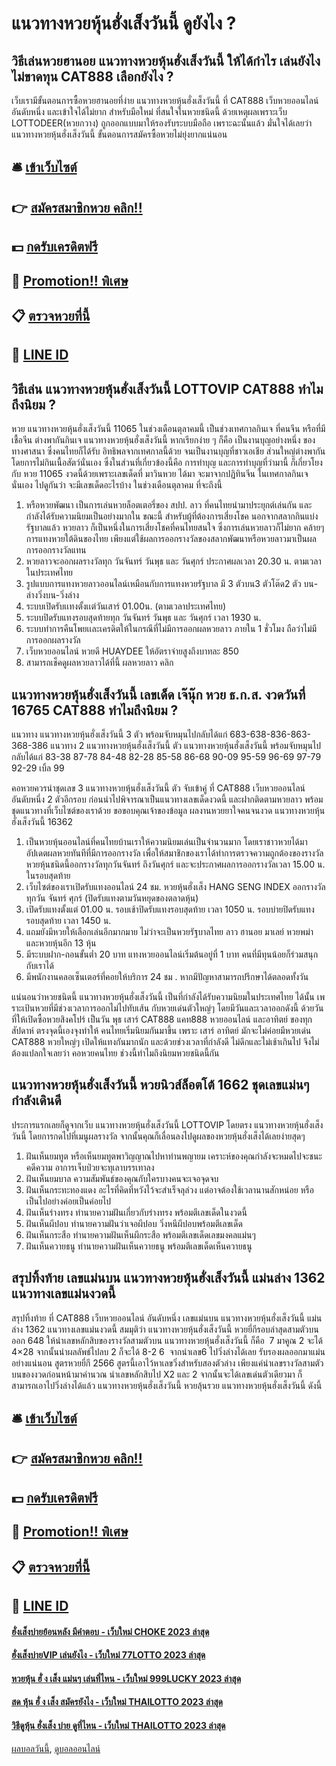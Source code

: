 # แนวทางหวยหุ้นฮั่งเส็งวันนี้ ดูยังไง ?
## วิธีเล่นหวยฮานอย แนวทางหวยหุ้นฮั่งเส็งวันนี้ ให้ได้กำไร เล่นยังไงไม่ขาดทุน CAT888 เลือกยังไง ?
เว็บเรามีขั้นตอนการซื้อหวยฮานอยที่ง่าย แนวทางหวยหุ้นฮั่งเส็งวันนี้ ที่ CAT888 เว็บหวยออนไลน์ อันดับหนึ่ง และเข้าใจได้ไม่ยาก สำหรับมือใหม่ ที่สนใจในหวยชนิดนี้ ด้วยเหตุผลเพราะเว็บ LOTTODEER(หวยกวาง) ถูกออกแบบมาให้รองรับระบบมือถือ เพราะฉะนั้นแล้ว มั่นใจได้เลยว่า แนวทางหวยหุ้นฮั่งเส็งวันนี้ ขั้นตอนการสมัครซื้อหวยไม่ยุ่งยากแน่นอน

## 🛎 [เข้าเว็บไซต์](https://bit.ly/3BG5bNw)
## 👉 [สมัครสมาชิกหวย คลิก!!](https://bit.ly/3BG5bNw)
## 💵 [กดรับเครดิตฟรี](https://bit.ly/3C3mvgS)
## 👑 [Promotion!! พิเศษ](https://bit.ly/3C3mvgS)
## 📋 [ตรวจหวยที่นี้](https://bit.ly/3C3mvgS)
## 📱 [LINE ID](https://bit.ly/3C3mvgS)

## วิธีเล่น แนวทางหวยหุ้นฮั่งเส็งวันนี้ LOTTOVIP CAT888 ทำไมถึงนิยม ?
หวย แนวทางหวยหุ้นฮั่งเส็งวันนี้ 11065 ในช่วงเดือนตุลาคมนี้ เป็นช่วงเทศกาลกินเจ ที่คนจีน หรือที่มีเชื้อจีน ต่างพากันกินเจ แนวทางหวยหุ้นฮั่งเส็งวันนี้ หากเรียกง่าย ๆ ก็คือ เป็นงานบุญอย่างหนึ่ง ของทางศาสนา ซึ่งคนไทยก็ได้รับ อิทธิพลจากเทศกาลนี้ด้วย จนเป็นงานบุญที่ชาวเอเชีย ส่วนใหญ่ต่างพากัน โดยการไม่กินเนื้อสัตว์นั่นเอง ซึ่งในส่วนที่เกี่ยวข้องนี้คือ การทำบุญ และการทำบุญที่ว่ามานี้ ก็เกี่ยวโยงกับ หวย 11065 งวดนี้ด้วยเพราะเลขเด็ดที่ มาวินหวย ได้มา จะมาจากปฏิทินจีน ในเทศกาลกินเจนั่นเอง ไปดูกันว่า จะมีเลขเด็ดอะไรบ้าง ในช่วงเดือนตุลาคม ที่จะถึงนี้
1. หรือหวยพัฒนา เป็นการเล่นหวยล็อตเตอรี่ของ สปป. ลาว ที่คนไทยนำมาประยุกต์เล่นกัน และกำลังได้รับความนิยมเป็นอย่างมากใน ขณะนี้ สำหรับผู้ที่ต้องการเสี่ยงโชค นอกจากสลากกินแบ่งรัฐบาลแล้ว หวยลาว ก็เป็นหนึ่งในการเสี่ยงโชคที่คนไทยสนใจ ซึ่งการเล่นหวยลาวก็ไม่ยาก คล้ายๆการแทงหวยใต้ดินของไทย เพียงแต่ใช้ผลการออกรางวัลของสลากพัฒนาหรือหวยลาวมาเป็นผลการออกรางวัลแทน
2. หวยลาวจะออกผลรางวัลทุก วันจันทร์ วันพุธ และ วันศุกร์ ประกาศผลเวลา 20.30 น. ตามเวลาในประเทศไทย
3. รูปแบบการแทงหวยลาวออนไลน์เหมือนกับการแทงหวยรัฐบาล มี 3 ตัวบน3 ตัวโต๊ด2 ตัว บน-ล่างวิ่งบน-วิ่งล่าง
4. ระบบเปิดรับเเทงตั้งเเต่วันเสาร์ 01.00น. (ตามเวลาประเทศไทย)
5. ระบบปิดรับแทงรอบสุดท้ายทุก วันจันทร์ วันพุธ และ วันศุกร์ เวลา 1930 น.
6. ระบบทำการคืนโพยเเละเครดิตให้ในกรณีที่ไม่มีการออกผลหวยลาว ภายใน 1 ชั่วโมง ถือว่าไม่มีการออกผลรางวัล
7. เว็บหวยออนไลน์ หวยดี HUAYDEE ให้อัตราจ่ายสูงถึงบาทละ 850
8. สามารถเช็คดูผลหวยลาวได้ที่นี้ ผลหวยลาว คลิก

## แนวทางหวยหุ้นฮั่งเส็งวันนี้ เลขเด็ด เจ๊นุ๊ก หวย ธ.ก.ส. งวดวันที่ 16765 CAT888 ทำไมถึงนิยม ?
แนวทาง แนวทางหวยหุ้นฮั่งเส็งวันนี้ 3 ตัว พร้อมจับหมุนไปกลับได้แก่
683-638-836-863-368-386
แนวทาง 2 แนวทางหวยหุ้นฮั่งเส็งวันนี้ ตัว แนวทางหวยหุ้นฮั่งเส็งวันนี้ พร้อมจับหมุนไปกลับได้แก่
83-38
87-78
84-48
82-28
85-58
86-68
90-09
95-59
96-69
97-79
92-29
เบิ้ล 99

คอหวยควรนำชุดเลข 3 แนวทางหวยหุ้นฮั่งเส็งวันนี้ ตัว จับเข้าคู่ ที่ CAT888 เว็บหวยออนไลน์ อันดับหนึ่ง 2 ตัวอีกรอบ ก่อนนำไปพิจารณาเป็นแนวทางเลขเด็ดงวดนี้ และฝากติดตามหวยลาว พร้อมชุดแนวทางที่เว็บไซต์ของเราด้วย
ขอขอบคุณเจ้าของข้อมูล
ผลงานหวยยาใจคนจนงวด แนวทางหวยหุ้นฮั่งเส็งวันนี้ 16362
1. เป็นหวยหุ้นออนไลน์ที่คนไทยบ้านเราให้ความนิยมเล่นเป็นจำนวนมาก โดยเราชาวหวยได้มาอัปเดตผลหวยทันทีที่มีการออกรางวัล เพื่อให้สมาชิกของเราได้ทำการตรวจความถูกต้องของรางวัล หวยหุ้นชนิดนี้ออกรางวัลทุกวันจันทร์ ถึงวันศุกร์ และจะประกาศผลการออกรางวัลเวลา 15.00 น. ในรอบสุดท้าย
2. เว็บไซต์ของเราเปิดรับแทงออนไลน์ 24 ชม. หวยหุ้นฮั่งเส็ง HANG SENG INDEX ออกรางวัลทุกวัน จันทร์ ศุกร์ (ปิดรับแทงตามวันหยุดของตลาดหุ้น)
3. เปิดรับแทงตั้งแต่ 01.00 น. รอบเช้าปิดรับแทงรอบสุดท้าย เวลา 1050 น. รอบบ่ายปิดรับแทงรอบสุดท้าย เวลา 1450 น.
4. แถมยังมีหวยให้เลือกเล่นอีกมากมาย ไม่ว่าจะเป็นหวยรัฐบาลไทย ลาว ฮานอย มาเลย์ หวยพม่า และหวยหุ้นอีก 13 หุ้น
5. มีระบบฝาก-ถอนขั้นต่ำ 20 บาท แทงหวยออนไลน์เริ่มต้นอยู่ที่ 1 บาท คนที่มีทุนน้อยก็ร่วมสนุกกับเราได้
6. มีพนักงานคลอเซ็นเตอร์ที่คอยให้บริการ 24 ชม . หากมีปัญหาสามารถปรึกษาได้ตลอดทั้งวัน

แน่นอนว่าหวยชนิดนี้ แนวทางหวยหุ้นฮั่งเส็งวันนี้ เป็นที่กำลังได้รับความนิยมในประเทศไทย ได้นั้น เพราะเป้นหวยที่มีช่วงเวลาการออกไม่ไปทับเส้น กับหวยเด่นตัวใหญ่ๆ โดยมีวันและเวลาออกดังนี้
ด้วยวันที่ให้เปิดซื้อหวยสิงคโปร์ เป็นวัน พุธ เสาร์ CAT888 แคท888 หวยออนไลน์ และอาทิตย์ ของทุกสัปดาห์ ตรงจุดนี้เองจุงทำให้ คนไทยเริ่มนิยมกันมาขึ้น เพราะ เสาร์ อาทิตย์ มักจะไม่ค่อยมีหวยเด่น CAT888 หวยใหญ่ๆ เปิดให้แทงกันมากนัก และด้วยช่วงเวลาที่กำลังดี ไม่ดึกและไม่เช้าเกินไป จึงไม่ต้องแปลกใจเลยว่า คอหวยคนไทย ช่วงนี้ทำไมถึงนิยมหวยชนิดนี้กัน

## แนวทางหวยหุ้นฮั่งเส็งวันนี้ หวยนิวส์ล็อตโต้ 1662 ชุดเลขแม่นๆ กำลังเดินดี
ประการแรกเลยก็ดูจากเว็บ แนวทางหวยหุ้นฮั่งเส็งวันนี้ LOTTOVIP โดยตรง แนวทางหวยหุ้นฮั่งเส็งวันนี้ โดยการกดไปที่เมนูผลรางวัล จากนั้นคุณก็เลื่อนลงไปดูผลของหวยหุ้นฮั่งเส็งได้เลยง่ายสุดๆ
1. ฝันเห็นยมทูต หรือเห็นยมทูตพาวิญญาณไปหาท่านพญายม เคราะห์ของคุณกำลังจะหมดไปจะชนะคดีความ อาการเจ็บป่วยจะทุเลาบรรเทาลง
2. ฝันเห็นยมบาล ความสัมพันธ์ของคุณกับใครบางคนจะเจอจุดจบ
3. ฝันเห็นกระทะทองแดง อะไรที่คิดที่หวังไว้จะสำเร็จลุล่วง แต่อาจต้องใช้เวลานานสักหน่อย หรือ เป็นไปอย่างค่อยเป็นค่อยไป
4. ฝันเห็นร่างทรง ทำนายความฝันเกี่ยวกับร่างทรง พร้อมตีเลขเด็ดในงวดนี้
5. ฝันเห็นผีปอบ ทำนายความฝันว่าเจอผีปอบ วิ่งหนีผีปอบพร้อมตีเลขเด็ด
6. ฝันเห็นกระสือ ทำนายความฝันเห็นผีกระสือ พร้อมตีเลขเด็ดเลขมงคลแม่นๆ
7. ฝันเห็นควายธนู ทำนายความฝันเห็นควายธนู พร้อมตีเลขเด็ดเห็นควายธนู

## สรุปทิ้งท้าย เลขแม่นบน แนวทางหวยหุ้นฮั่งเส็งวันนี้ แม่นล่าง 1362 แนวทางเลขแม่นงวดนี้
สรุปทิ้งท้าย ที่ CAT888 เว็บหวยออนไลน์ อันดับหนึ่ง เลขแม่นบน แนวทางหวยหุ้นฮั่งเส็งวันนี้ แม่นล่าง 1362 แนวทางเลขแม่นงวดนี้ สมมุติว่า แนวทางหวยหุ้นฮั่งเส็งวันนี้ หวยยี่กีรอบล่าสุดสามตัวบนออก 648 ให้นำเลขหลักสิบของรางวัลสามตัวบน แนวทางหวยหุ้นฮั่งเส็งวันนี้ ก็คือ  7 มาคูณ 2 จะได้ 4×28 จากนั้นนำผลลัพธ์ไปลบ 2 ก็จะได้ 8-2 6  จากนำเลข6 ไปวิ่งล่างได้เลย รับรองผลออกมาแม่นอย่างแน่นอน
สูตรหวยยี่กี 2566 สูตรนี้เอาไว้หาเลขวิ่งสำหรับสองตัวล่าง เพียงแค่นำเลขรางวัลสามตัวบนของงวดก่อนหน้ามาคำนวณ นำเลขหลักสิบไป X2 และ 2 จากนั้นจะได้เลขเด่นตัวเดียวมา ก็สามารถเอาไปวิ่งล่างได้แล้ว แนวทางหวยหุ้นฮั่งเส็งวันนี้ หวยลุ้นรวย แนวทางหวยหุ้นฮั่งเส็งวันนี้ ดังนี้

## 🛎 [เข้าเว็บไซต์](https://bit.ly/3BG5bNw)
## 👉 [สมัครสมาชิกหวย คลิก!!](https://bit.ly/3BG5bNw)
## 💵 [กดรับเครดิตฟรี](https://bit.ly/3C3mvgS)
## 👑 [Promotion!! พิเศษ](https://bit.ly/3C3mvgS)
## 📋 [ตรวจหวยที่นี้](https://bit.ly/3C3mvgS)
## 📱 [LINE ID](https://bit.ly/3C3mvgS)

#### [ฮั่งเส็งบ่ายย้อนหลัง มีคำตอบ - เว็บใหม่ CHOKE 2023 ล่าสุด](https://atom.io/themes/ฮั่งเส็งบ่ายย้อนหลัง%20มีคำตอบ%20-%20เว็บใหม่%20choke%202023%20ล่าสุด)
#### [ฮั่งเส็งบ่ายVIP เล่นยังไง - เว็บใหม่ 77LOTTO 2023 ล่าสุด](https://atom.io/themes/ฮั่งเส็งบ่ายvip%20เล่นยังไง%20-%20เว็บใหม่%2077lotto%202023%20ล่าสุด)
#### [หวยหุ้น ฮั่ ง เส็ง แม่นๆ เล่นที่ไหน - เว็บใหม่ 999LUCKY 2023 ล่าสุด](https://atom.io/themes/หวยหุ้น%20ฮั่%20ง%20เส็ง%20แม่นๆ%20เล่นที่ไหน%20-%20เว็บใหม่%20999lucky%202023%20ล่าสุด)
#### [สด หุ้น ฮั่ ง เส็ง สมัครยังไง - เว็บใหม่ THAILOTTO 2023 ล่าสุด](https://atom.io/themes/สด%20หุ้น%20ฮั่%20ง%20เส็ง%20สมัครยังไง%20-%20เว็บใหม่%20thailotto%202023%20ล่าสุด)
#### [วิธีดูหุ้น ฮั่งเส็ง บ่าย ดูที่ไหน - เว็บใหม่ THAILOTTO 2023 ล่าสุด](https://atom.io/themes/วิธีดูหุ้น%20ฮั่งเส็ง%20บ่าย%20ดูที่ไหน%20-%20เว็บใหม่%20thailotto%202023%20ล่าสุด)

[ผลบอลวันนี้](https://siamsport.tv "ผลบอลวันนี้"), [ดูบอลออนไลน์](https://siamsport.tv/ดูบอลสด "ดูบอลออนไลน์")